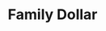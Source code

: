 ---
title: "Family Dollar"
url: /bossier-city/family-dollar-east-texas-street-2/
shop: variety store
---